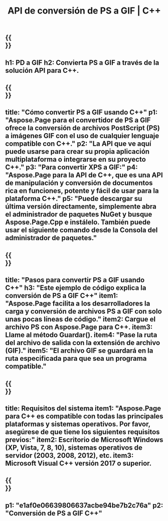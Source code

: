 ﻿---
translation: true
template: /_templates/_conversion-child-cpp.md
title: API de conversión de PS a GIF | C++
url: /cpp/conversion/ps-to-gif/
description: Conversión de PS a GIF proporcionada por Aspose.Page para la solución API de C++. Funciona en C++ Runtime Environment para Windows de 32 bits, Windows de 64 bits y Linux de 64 bits.
informat: PS
outformat: GIF
otherformats: XPS EPS
---

{{<section banner>}}
---
h1: PD a GIF
h2: Convierta PS a GIF a través de la solución API para C++.
---

{{<section overview>}}
---
title: "Cómo convertir PS a GIF usando C++"
p1: "Aspose.Page para el convertidor de PS a GIF ofrece la conversión de archivos PostScript (PS) a imágenes GIF con el uso de cualquier lenguaje compatible con C++."
p2: "La API que ve aquí puede usarse para crear su propia aplicación multiplataforma o integrarse en su proyecto C++."
p3: "Para convertir XPS a GIF:"
p4: "Aspose.Page para la API de C++, que es una API de manipulación y conversión de documentos rica en funciones, potente y fácil de usar para la plataforma C++."
p5: "Puede descargar su última versión directamente, simplemente abra el administrador de paquetes NuGet y busque Aspose.Page.Cpp e instálelo. También puede usar el siguiente comando desde la Consola del administrador de paquetes."
---

{{<section feature1>}}
---
title: "Pasos para convertir PS a GIF usando C++"
h3: "Este ejemplo de código explica la conversión de PS a GIF C++"
item1: "Aspose.Page facilita a los desarrolladores la carga y conversión de archivos PS a GIF con solo unas pocas líneas de código."
item2: Cargue el archivo PS con Aspose.Page para C++.
item3: Llame al método Guardar().
item4: "Pase la ruta del archivo de salida con la extensión de archivo (GIF)."
item5: "El archivo GIF se guardará en la ruta especificada para que sea un programa compatible."
---

{{<section feature2>}}
---
title: Requisitos del sistema
item1: "Aspose.Page para C++ es compatible con todas las principales plataformas y sistemas operativos. Por favor, asegúrese de que tiene los siguientes requisitos previos:"
item2: Escritorio de Microsoft Windows (XP, Vista, 7, 8, 10), sistemas operativos de servidor (2003, 2008, 2012), etc.
item3: Microsoft Visual C++ versión 2017 o superior.
---

{{<section gist>}}
---
p1: "e1af0e06639806637acbe94be7b2c76a"
p2: "Conversión de PS a GIF C++"
---
